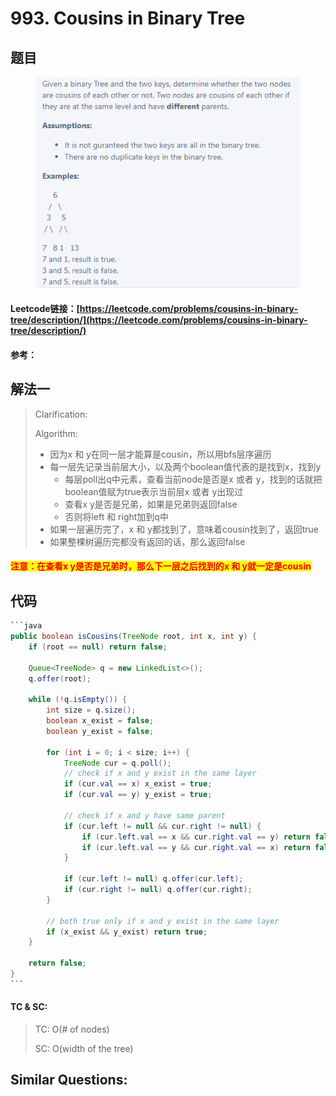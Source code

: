 # 993. Cousins in Binary Tree

## 题目

<figure><img src="../../.gitbook/assets/image.png" alt=""><figcaption></figcaption></figure>

#### Leetcode链接：[https://leetcode.com/problems/cousins-in-binary-tree/description/](https://leetcode.com/problems/cousins-in-binary-tree/description/)

#### 参考：

## 解法一

> Clarification:&#x20;
>
> Algorithm:&#x20;
>
> * 因为x 和 y在同一层才能算是cousin，所以用bfs层序遍历
> * 每一层先记录当前层大小，以及两个boolean值代表的是找到x，找到y
>   * 每层poll出q中元素，查看当前node是否是x 或者 y，找到的话就把boolean值赋为true表示当前层x 或者 y出现过
>   * 查看x y是否是兄弟，如果是兄弟则返回false
>   * 否则将left 和 right加到q中
> * 如果一层遍历完了，x 和 y都找到了，意味着cousin找到了，返回true
> * 如果整棵树遍历完都没有返回的话，那么返回false

#### <mark style="color:red;">注意：在查看x y是否是兄弟时，那么下一层之后找到的x 和 y就一定是cousin</mark>

## 代码

````java
```java
public boolean isCousins(TreeNode root, int x, int y) {
    if (root == null) return false;

    Queue<TreeNode> q = new LinkedList<>();
    q.offer(root);

    while (!q.isEmpty()) {
        int size = q.size();
        boolean x_exist = false;
        boolean y_exist = false;

        for (int i = 0; i < size; i++) {
            TreeNode cur = q.poll();
            // check if x and y exist in the same layer
            if (cur.val == x) x_exist = true;
            if (cur.val == y) y_exist = true;

            // check if x and y have same parent
            if (cur.left != null && cur.right != null) {
                if (cur.left.val == x && cur.right.val == y) return false;
                if (cur.left.val == y && cur.right.val == x) return false;
            }

            if (cur.left != null) q.offer(cur.left);
            if (cur.right != null) q.offer(cur.right);
        }

        // both true only if x and y exist in the same layer
        if (x_exist && y_exist) return true;
    }

    return false;
}
```
````

#### TC & SC:&#x20;

> TC: O(# of nodes)
>
> SC: O(width of the tree)

## **Similar Questions:**&#x20;
